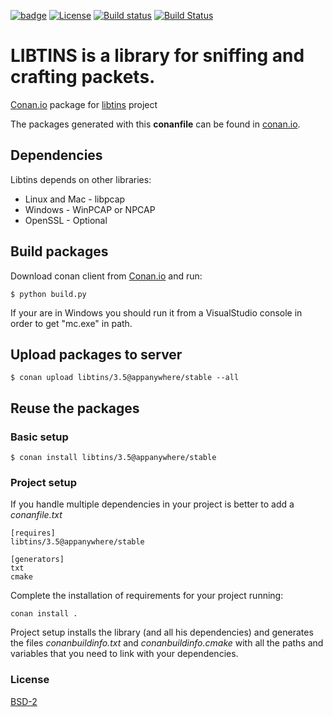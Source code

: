 [![badge](https://img.shields.io/badge/conan.io-libtins%2F3.5-green.svg?logo=data:image/png;base64%2CiVBORw0KGgoAAAANSUhEUgAAAA4AAAAOCAMAAAAolt3jAAAA1VBMVEUAAABhlctjlstkl8tlmMtlmMxlmcxmmcxnmsxpnMxpnM1qnc1sn85voM91oM11oc1xotB2oc56pNF6pNJ2ptJ8ptJ8ptN9ptN8p9N5qNJ9p9N9p9R8qtOBqdSAqtOAqtR%2BrNSCrNJ/rdWDrNWCsNWCsNaJs9eLs9iRvNuVvdyVv9yXwd2Zwt6axN6dxt%2Bfx%2BChyeGiyuGjyuCjyuGly%2BGlzOKmzOGozuKoz%2BKqz%2BOq0OOv1OWw1OWw1eWx1eWy1uay1%2Baz1%2Baz1%2Bez2Oe02Oe12ee22ujUGwH3AAAAAXRSTlMAQObYZgAAAAFiS0dEAIgFHUgAAAAJcEhZcwAACxMAAAsTAQCanBgAAAAHdElNRQfgBQkREyOxFIh/AAAAiklEQVQI12NgAAMbOwY4sLZ2NtQ1coVKWNvoc/Eq8XDr2wB5Ig62ekza9vaOqpK2TpoMzOxaFtwqZua2Bm4makIM7OzMAjoaCqYuxooSUqJALjs7o4yVpbowvzSUy87KqSwmxQfnsrPISyFzWeWAXCkpMaBVIC4bmCsOdgiUKwh3JojLgAQ4ZCE0AMm2D29tZwe6AAAAAElFTkSuQmCC)](http://www.conan.io/source/libtins/3.5/appanywhere/stable) 
[![License](https://img.shields.io/badge/License-BSD%202--Clause-orange.svg)](https://opensource.org/licenses/BSD-2-Clause)
[![Build status](https://ci.appveyor.com/api/projects/status/5mbka78e73xn93jm?svg=true)](https://ci.appveyor.com/project/AppAnywhere/conan-libtins)
[![Build Status](https://travis-ci.org/AppAnywhere/conan-libtins.svg?branch=master)](https://travis-ci.org/AppAnywhere/conan-libtins)

# LIBTINS is a library for sniffing and crafting packets. 

[Conan.io](https://conan.io) package for [libtins](https://github.com/mfontanini/libtins) project

The packages generated with this **conanfile** can be found in [conan.io](https://conan.io/source/libtins/3.5/appanywhere/stable).

## Dependencies

Libtins depends on other libraries:
* Linux and Mac - libpcap
* Windows - WinPCAP or NPCAP 
* OpenSSL - Optional

## Build packages

Download conan client from [Conan.io](https://conan.io) and run:

    $ python build.py

If your are in Windows you should run it from a VisualStudio console in order to get "mc.exe" in path.

## Upload packages to server

    $ conan upload libtins/3.5@appanywhere/stable --all

## Reuse the packages

### Basic setup

    $ conan install libtins/3.5@appanywhere/stable

### Project setup

If you handle multiple dependencies in your project is better to add a *conanfile.txt*

    [requires]
    libtins/3.5@appanywhere/stable
	
    [generators]
    txt
    cmake

Complete the installation of requirements for your project running:</small></span>

    conan install . 

Project setup installs the library (and all his dependencies) and generates the files *conanbuildinfo.txt* and *conanbuildinfo.cmake* with all the paths and variables that you need to link with your dependencies.

### License
[BSD-2](LICENSE)
